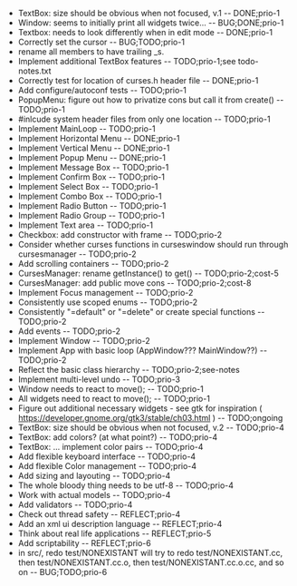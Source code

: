 * TextBox: size should be obvious when not focused, v.1 -- DONE;prio-1
* Window: seems to initially print all widgets twice... -- BUG;DONE;prio-1
* Textbox: needs to look differently when in edit mode -- DONE;prio-1
* Correctly set the cursor -- BUG;TODO;prio-1
* rename all members to have trailing \_s.
* Implement additional TextBox features -- TODO;prio-1;see todo-notes.txt
* Correctly test for location of curses.h header file -- DONE;prio-1
* Add configure/autoconf tests -- TODO;prio-1
* PopupMenu: figure out how to privatize cons but call it from create() -- TODO;prio-1
* #inlcude system header files from only one location -- TODO;prio-1
* Implement MainLoop -- TODO;prio-1
* Implement Horizontal Menu -- DONE;prio-1
* Implement Vertical Menu -- DONE;prio-1
* Implement Popup Menu -- DONE;prio-1
* Implement Message Box -- TODO;prio-1
* Implement Confirm Box -- TODO;prio-1
* Implement Select Box -- TODO;prio-1
* Implement Combo Box -- TODO;prio-1
* Implement Radio Button -- TODO;prio-1
* Implement Radio Group -- TODO;prio-1
* Implement Text area -- TODO;prio-1
* Checkbox: add constructor with frame -- TODO;prio-2
* Consider whether curses functions in curseswindow should run through cursesmanager -- TODO;prio-2
* Add scrolling containers -- TODO;prio-2
* CursesManager: rename getInstance() to get() -- TODO;prio-2;cost-5
* CursesManager: add public move cons -- TODO;prio-2;cost-8
* Implement Focus management -- TODO;prio-2
* Consistently use scoped enums -- TODO;prio-2
* Consistently "=default" or "=delete" or create special functions -- TODO;prio-2
* Add events -- TODO;prio-2
* Implement Window -- TODO;prio-2
* Implement App with basic loop (AppWindow??? MainWindow??) -- TODO;prio-2
* Reflect the basic class hierarchy -- TODO;prio-2;see-notes
* Implement multi-level undo -- TODO;prio-3
* Window needs to react to move(); -- TODO;prio-1
* All widgets need to react to move(); -- TODO;prio-1
* Figure out additional necessary widgets - see gtk for inspiration ( https://developer.gnome.org/gtk3/stable/ch03.html ) -- TODO;ongoing
* TextBox: size should be obvious when not focused, v.2 -- TODO;prio-4
* TextBox: add colors? (at what point?) -- TODO;prio-4
* TextBox: ... implement color pairs -- TODO;prio-4
* Add flexible keyboard interface -- TODO;prio-4
* Add flexible Color management -- TODO;prio-4
* Add sizing and layouting -- TODO;prio-4
* The whole bloody thing needs to be utf-8 -- TODO;prio-4
* Work with actual models -- TODO;prio-4
* Add validators -- TODO;prio-4
* Check out thread safety -- REFLECT;prio-4
* Add an xml ui description language -- REFLECT;prio-4
* Think about real life applications -- REFLECT;prio-5
* Add scriptability -- REFLECT;prio-6
* in src/, redo test/NONEXISTANT will try to redo test/NONEXISTANT.cc, then test/NONEXISTANT.cc.o, then test/NONEXISTANT.cc.o.cc, and so on -- BUG;TODO;prio-6
